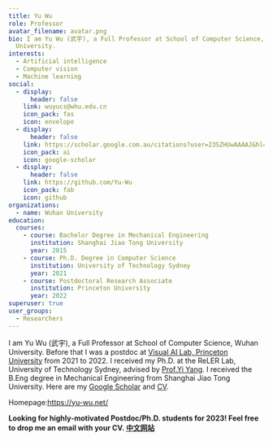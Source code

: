 ```yaml
---
title: Yu Wu
role: Professor
avatar_filename: avatar.png
bio: I am Yu Wu (武宇), a Full Professor at School of Computer Science, Wuhan
  University.
interests:
  - Artificial intelligence
  - Computer vision
  - Machine learning
social:
  - display:
      header: false
    link: wuyucs@whu.edu.cn
    icon_pack: fas
    icon: envelope
  - display:
      header: false
    link: https://scholar.google.com.au/citations?user=23SZHUwAAAAJ&hl=en
    icon_pack: ai
    icon: google-scholar
  - display:
      header: false
    link: https://github.com/Yu-Wu
    icon_pack: fab
    icon: github
organizations:
  - name: Wuhan University
education:
  courses:
    - course: Bachelor Degree in Mechanical Engineering
      institution: Shanghai Jiao Tong University
      year: 2015
    - course: Ph.D. Degree in Computer Science
      institution: University of Technology Sydney
      year: 2021
    - course: Postdoctoral Research Associate
      institution: Princeton University
      year: 2022
superuser: true
user_groups:
  - Researchers
---
```

<!--StartFragment-->

I am Yu Wu (武宇), a Full Professor at School of Computer Science, Wuhan University. Before that I was a postdoc at [Visual AI Lab, Princeton University](https://visualai.princeton.edu/) from 2021 to 2022. I received my Ph.D. at the ReLER Lab, University of Technology Sydney, advised by [Prof.Yi Yang](https://www.uts.edu.au/staff/yi.yang/). I received the B.Eng degree in Mechanical Engineering from Shanghai Jiao Tong University. Here are my [Google Scholar](https://scholar.google.com/citations?user=23SZHUwAAAAJ) and [CV](https://yu-wu.net/pdf/Resume_Yu_Wu.pdf).

Homepage:<https://yu-wu.net/>

**Looking for highly-motivated Postdoc/Ph.D. students for 2023! Feel free to drop me an email with your CV. [中文网站](http://cs.whu.edu.cn/teacherinfo.aspx?id=473)**

<!--EndFragment-->